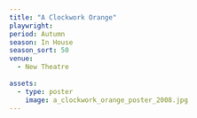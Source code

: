 ```yaml
---
title: "A Clockwork Orange"
playwright:
period: Autumn
season: In House
season_sort: 50
venue:
  - New Theatre
 
assets:
  - type: poster
    image: a_clockwork_orange_poster_2008.jpg
---
```



